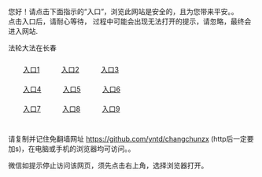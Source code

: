 您好！请点击下面指示的“入口”，浏览此网站是安全的，且为您带来平安。。 <br/>
点击入口后，请耐心等待， 过程中可能会出现无法打开的提示，请忽略，最终会进入网站. </br>

法轮大法在长春<br/>
<div style="padding:10px"><a style="margin:20px" target="_blank" href="https://duhxm5ds131lf.cloudfront.net/2Qpsp?egzstxe" id="ccLink1" rel="nofollow">入口1</a> <a target="_blank" style="margin:20px" href="https://d13s6gxn4zobzq.cloudfront.net/2Qpsp?ohecnbar" id="ccLink2" rel="nofollow">入口2</a> <a style="margin:20px" target="_blank" href="https://dx0h5xw9n9ltq.cloudfront.net/2Qpsp?qughcvid" id="ccLink3" rel="nofollow">入口3</a></div>

<div style="padding:10px" ><a style="margin:20px" target="_blank" href="https://duhxm5ds131lf.cloudfront.net/2Qpsp?egzstxe" id="ccLink4" rel="nofollow">入口4</a> <a style="margin:20px" href="https://d13s6gxn4zobzq.cloudfront.net/2Qpsp?ohecnbar" target="_blank" id="ccLink5" rel="nofollow">入口5</a> <a style="margin:20px" href="https://dx0h5xw9n9ltq.cloudfront.net/2Qpsp?qughcvid" target="_blank" id="ccLink6" rel="nofollow">入口6</a></div>

<div style="padding:10px"><a style="margin:20px" target="_blank" href="https://duhxm5ds131lf.cloudfront.net/2Qpsp?egzstxe" id="ccLink7" rel="nofollow">入口7</a> <a style="margin:20px" href="https://d13s6gxn4zobzq.cloudfront.net/2Qpsp?ohecnbar" target="_blank" id="ccLink8" rel="nofollow">入口8</a> <a style="margin:20px" target="_blank" href="https://dx0h5xw9n9ltq.cloudfront.net/2Qpsp?qughcvid" id="ccLink9" rel="nofollow">入口9</a></div>

<br/>



请复制并记住免翻墙网址 https://github.com/yntd/changchunzx (http后一定要加s)，在电脑或手机的浏览器均可访问。。<br/>

微信如提示停止访问该网页，须先点击右上角，选择浏览器打开。
